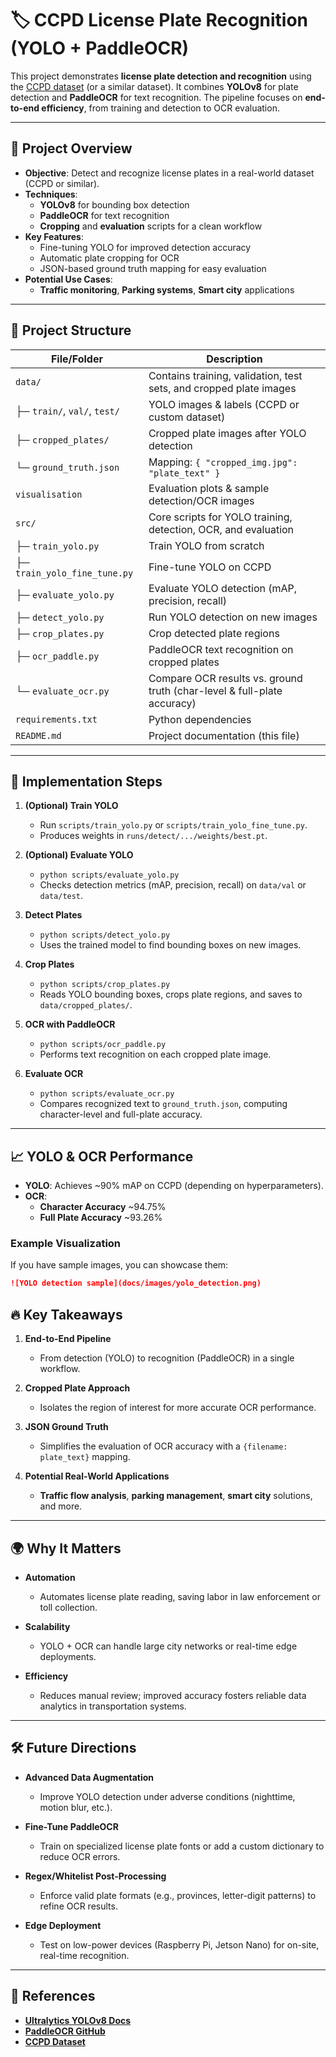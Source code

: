 # 🏷️ CCPD License Plate Recognition (YOLO + PaddleOCR)

This project demonstrates **license plate detection and recognition** using the [CCPD dataset](https://github.com/detectRecog/CCPD) (or a similar dataset). It combines **YOLOv8** for plate detection and **PaddleOCR** for text recognition. The pipeline focuses on **end-to-end efficiency**, from training and detection to OCR evaluation.

---

## 🚀 Project Overview

- **Objective**: Detect and recognize license plates in a real-world dataset (CCPD or similar).
- **Techniques**:  
  - **YOLOv8** for bounding box detection  
  - **PaddleOCR** for text recognition  
  - **Cropping** and **evaluation** scripts for a clean workflow
- **Key Features**:  
  - Fine-tuning YOLO for improved detection accuracy  
  - Automatic plate cropping for OCR  
  - JSON-based ground truth mapping for easy evaluation  
- **Potential Use Cases**:  
  - **Traffic monitoring**, **Parking systems**, **Smart city** applications

---

## 📂 Project Structure

| File/Folder                  | Description                                                               |
|------------------------------|---------------------------------------------------------------------------|
| `data/`                      | Contains training, validation, test sets, and cropped plate images        |
| ├─ `train/`, `val/`, `test/`| YOLO images & labels (CCPD or custom dataset)                              |
| ├─ `cropped_plates/`         | Cropped plate images after YOLO detection                                 |
| └─ `ground_truth.json`       | Mapping: `{ "cropped_img.jpg": "plate_text" }`                            |
| `visualisation`     | Evaluation  plots & sample detection/OCR images        |
| `src/`                   | Core scripts for YOLO training, detection, OCR, and evaluation            |
| ├─ `train_yolo.py`           | Train YOLO from scratch                                                   |
| ├─ `train_yolo_fine_tune.py` | Fine-tune YOLO on CCPD                                                     |
| ├─ `evaluate_yolo.py`        | Evaluate YOLO detection (mAP, precision, recall)                          |
| ├─ `detect_yolo.py`          | Run YOLO detection on new images                                          |
| ├─ `crop_plates.py`          | Crop detected plate regions                                               |
| ├─ `ocr_paddle.py`           | PaddleOCR text recognition on cropped plates                              |
| └─ `evaluate_ocr.py`         | Compare OCR results vs. ground truth (char-level & full-plate accuracy)   |
| `requirements.txt`           | Python dependencies                                                       |
| `README.md`                  | Project documentation (this file)                                         |


---

## 🔬 Implementation Steps

1. **(Optional) Train YOLO**  
   - Run `scripts/train_yolo.py` or `scripts/train_yolo_fine_tune.py`.  
   - Produces weights in `runs/detect/.../weights/best.pt`.

2. **(Optional) Evaluate YOLO**  
   - `python scripts/evaluate_yolo.py`  
   - Checks detection metrics (mAP, precision, recall) on `data/val` or `data/test`.

3. **Detect Plates**  
   - `python scripts/detect_yolo.py`  
   - Uses the trained model to find bounding boxes on new images.

4. **Crop Plates**  
   - `python scripts/crop_plates.py`  
   - Reads YOLO bounding boxes, crops plate regions, and saves to `data/cropped_plates/`.

5. **OCR with PaddleOCR**  
   - `python scripts/ocr_paddle.py`  
   - Performs text recognition on each cropped plate image.

6. **Evaluate OCR**  
   - `python scripts/evaluate_ocr.py`  
   - Compares recognized text to `ground_truth.json`, computing character-level and full-plate accuracy.

---

## 📈 YOLO & OCR Performance

- **YOLO**: Achieves ~90% mAP on CCPD (depending on hyperparameters).  
- **OCR**:  
  - **Character Accuracy** ~94.75%  
  - **Full Plate Accuracy** ~93.26%  

### Example Visualization
If you have sample images, you can showcase them:

```md
![YOLO detection sample](docs/images/yolo_detection.png)
```
## 🔥 Key Takeaways

1. **End-to-End Pipeline**  
   - From detection (YOLO) to recognition (PaddleOCR) in a single workflow.  

2. **Cropped Plate Approach**  
   - Isolates the region of interest for more accurate OCR performance.  

3. **JSON Ground Truth**  
   - Simplifies the evaluation of OCR accuracy with a `{filename: plate_text}` mapping.  

4. **Potential Real-World Applications**  
   - **Traffic flow analysis**, **parking management**, **smart city** solutions, and more.

---

## 🌍 Why It Matters

- **Automation**  
  - Automates license plate reading, saving labor in law enforcement or toll collection.  

- **Scalability**  
  - YOLO + OCR can handle large city networks or real-time edge deployments.  

- **Efficiency**  
  - Reduces manual review; improved accuracy fosters reliable data analytics in transportation systems.

---

## 🛠️ Future Directions

- **Advanced Data Augmentation**  
  - Improve YOLO detection under adverse conditions (nighttime, motion blur, etc.).

- **Fine-Tune PaddleOCR**  
  - Train on specialized license plate fonts or add a custom dictionary to reduce OCR errors.

- **Regex/Whitelist Post-Processing**  
  - Enforce valid plate formats (e.g., provinces, letter-digit patterns) to refine OCR results.

- **Edge Deployment**  
  - Test on low-power devices (Raspberry Pi, Jetson Nano) for on-site, real-time recognition.

---

## 📖 References

- **[Ultralytics YOLOv8 Docs](https://docs.ultralytics.com/)**
- **[PaddleOCR GitHub](https://github.com/PaddlePaddle/PaddleOCR)**
- **[CCPD Dataset](https://github.com/detectRecog/CCPD)**
